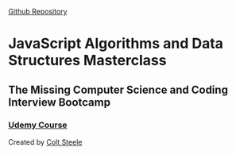 [Github Repository](https://github.com/RussellAbraham/javascript/tree/master/courses/algorithms-and-datastructres)
# JavaScript Algorithms and Data Structures Masterclass
## The Missing Computer Science and Coding Interview Bootcamp
### [Udemy Course](https://www.udemy.com/course/js-algorithms-and-data-structures-masterclass/)
Created by [Colt Steele](https://www.udemy.com/user/coltsteele/)
